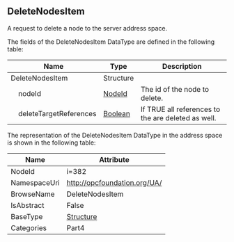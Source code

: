 <!-- datatype -->
## DeleteNodesItem
A request to delete a node to the server address space.  
<!-- end of description -->
The fields of the DeleteNodesItem DataType are defined in the following table:  

|Name|Type|Description|
|---|---|---|
|DeleteNodesItem|Structure||
|&nbsp;&nbsp;&nbsp;&nbsp;nodeId|[NodeId](../../../Part3/DataTypes/NodeId/readme.md)|The id of the node to delete.|
|&nbsp;&nbsp;&nbsp;&nbsp;deleteTargetReferences|[Boolean](../../../Part3/DataTypes/Boolean/readme.md)|If TRUE all references to the are deleted as well.|

The representation of the DeleteNodesItem DataType in the address space is shown in the following table:  

|Name|Attribute|
|---|---|
|NodeId|i=382|
|NamespaceUri|http://opcfoundation.org/UA/|
|BrowseName|DeleteNodesItem|
|IsAbstract|False|
|BaseType|[Structure](../../../Part3/DataTypes/Structure/readme.md)|
|Categories|Part4|

